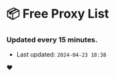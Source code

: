 # :package: Free Proxy List
### Updated every 15 minutes.

- Last updated: `2024-04-23 18:38`

:heart:
